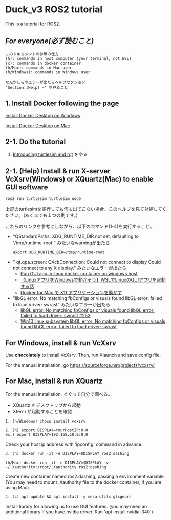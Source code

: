 # Duck_v3 ROS2 tutorial

This is a tutorial for ROS2.

## ***For everyone(必ず読むこと)***
    このドキュメントの参照の仕方
    (h): commands in host computer (your terminal, not WSL)
    (c): commands in docker container
    (h/Mac): commands in Mac user
    (h/Windows): commands in Windows user

    なんかしらのエラーが出たらヘルプセクション
    "Section.(Help) ~" を見ること

## 1. Install Docker following the page
[Install Docker Desktop on Windows](https://docs.docker.com/docker-for-windows/install/)

[Install Docker Desktop on Mac](https://docs.docker.com/docker-for-mac/install/)

## 2-1. Do the tutorial
1. [Introducing turtlesim and rqt](https://docs.ros.org/en/dashing/Tutorials/Turtlesim/Introducing-Turtlesim.html) をやる

## 2-1. (Help) Install & run X-server VcXsrv(Windows) or XQuartz(Mac) to enable GUI software
```
ros2 run turtlesim turtlesim_node
```
上記のturtlesimを実行しても何も出てこない場合、このヘルプを見て対処してください。(あくまでも１つの例です。)

これらのリンクを参考にしながら、以下のコマンド(1-4)を実行すること。

- "QStandardPaths: XDG_RUNTIME_DIR not set, defaulting to '/tmp/runtime-root'" みたいなwarningが出たら<br>
    ```
    export XDG_RUNTIME_DIR=/tmp/runtime-root
    ```
- "
qt.qpa.screen: QXcbConnection: Could not connect to display 
Could not connect to any X display." みたいなエラーが出たら<br>
    - [Run GUI app in linux docker container on windows host](https://dev.to/darksmile92/run-gui-app-in-linux-docker-container-on-windows-host-4kde)
    - [【LinuxアプリをWindowsで動かそう】WSLでLinuxのGUIアプリを起動する話](https://veresk.hatenablog.com/entry/2020/02/26/190000)
    - [Docker for Mac で X11 アプリケーションを動かす](https://qiita.com/hoto17296/items/bdb2ab24bc32b6b7f360)
- "libGL error: No matching fbConfigs or visuals found libGL error: failed to load driver: swrast" みたいなエラーが出たら<br>
    - [libGL error: No matching fbConfigs or visuals found libGL error: failed to load driver: swrast #253](https://github.com/jessfraz/dockerfiles/issues/253)<br>
    - [Win10 linux subsystem libGL error: No matching fbConfigs or visuals found libGL error: failed to load driver: swrast](https://askubuntu.com/questions/1127011/win10-linux-subsystem-libgl-error-no-matching-fbconfigs-or-visuals-found-libgl)
    
## For Windows, install & run VcXsrv 
Use __chocolately__ to install VcXsrv.
Then, run Xlaunch and save config file.

For the manual installation, go https://sourceforge.net/projects/vcxsrv/

## For Mac, install & run XQuartz 
For the manual installation, ぐぐって自分で調べる。
- XQuartz をデスクトップから起動
- Xterm が起動することを確認
```
1. (h/Windows) choco install vcxsrv
```

```
2. (h) export DISPLAY=YourHostIP:0.0
ex.) export DISPLAY=192.168.10.0:0.0
```
Check your host ip address with 'ipconfig' command in advance.

```
3. (h) docker run -it -e DISPLAY=$DISPLAY ros2:dashing

(h/Mac) docker run -it -e DISPLAY=$DISPLAY -v ~/.Xauthority:/root/.Xauthority ros2:dashing
```
Create new container named ros2:dashing, passing a environment variable. (You may need to mount .Xauthority file to the docker container, if you are using Mac)

```
4. (c) apt update && apt install -y mesa-utils glxgears
```
Install library for allowing us to use GUI features.
(you may need an additional library if you have nvidia driver. Run 'apt install nvidia-340')

